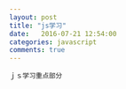 ```yaml
---
layout: post
title: "js学习" 
date:   2016-07-21 12:54:00 
categories: javascript
comments: true
---
```

`ｊｓ学习重点部分`
<html>
  <head>
    <script type="text/javascript">
      // alert("hello javascript");
      //document.write("hello javascript");
	  /*	var i = 10;
		var name="zs";
		var sal = 10.11;
		alert(i);
		alert(name);
		alert(sal);
		//第一种情况
		var i;
		
	    function add(){
		  var c= 12;
		}
		
		var j= add();
		alert(j);

		var a = 10;
		var b = 'c';
		var c = a/b;
		alert(c);
		
        //javascript中变量是可以重复定义,值是最后定义的值.
		var a = 10;
		var a = 11;
		alert(a);
		//javascript中变量是可以重复定义,如果后面那个没有赋值,那么变量的值是
		//前面已赋值的那个值.
		var a = 10;
		var a;
		alert(a);
		//在函数中变量省略var，那么这个变量就是一个全局变量.
		function add(){
		  c= 12;
		}
		add();
        alert(c);
		//nubmer +数字字符串 = 字符串
		var a = 10;
		var b = a + "11";
		alert(b);
        // number - 数字字符串 = 把数字字符串转换成数字后计算的结果.
		var c= a - "11";
		alert(c);
		// parseInt(数字字符串);转换成number类型数据.
		var d = "11";
		var e =parseInt(d)+12;
		alert(e);
		// parseFloat(浮点数字字符串);转换成浮点类型数据.
		var f= "11.1";
		var e = parseFloat(f)*100+11.2*100
		alert(e/100);
		

		var a = "abc";
		var b = "abc";
		alert(a===b);
		
		var a ="11";
		var b = 11;
		alert(a==b);
		alert(a===b);
        //参数不需要声明数据类型
		function fun(a,b){
		  var c = a+b;
		  //alert(c);
		  return c;
		}

		var d = fun(1,2);
		alert(d);
		

		var fun = new Function("a","b","c","return a+b+c;");
		var r = fun(1,2,3);
		alert(r);
		*/

		var fun = function(a,b){
			return a+b;
		}

		var r = fun(1,2);
		alert(r);

	</script>
  </head>
  <body></body>
</html>`
